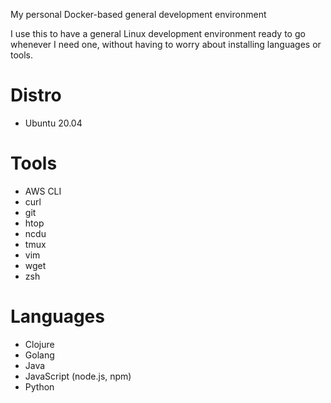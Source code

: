 My personal Docker-based general development environment

I use this to have a general Linux development environment ready to go whenever I need one, without having to worry about installing languages or tools.

# Distro
- Ubuntu 20.04

# Tools
- AWS CLI
- curl
- git
- htop
- ncdu
- tmux
- vim
- wget
- zsh

# Languages
- Clojure
- Golang
- Java
- JavaScript (node.js, npm)
- Python
